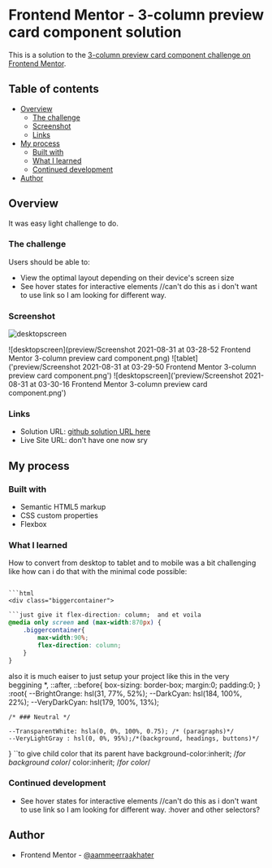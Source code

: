 # Frontend Mentor - 3-column preview card component solution

This is a solution to the [3-column preview card component challenge on Frontend Mentor](https://www.frontendmentor.io/challenges/3column-preview-card-component-pH92eAR2-).  

## Table of contents

- [Overview](#overview)
  - [The challenge](#the-challenge)
  - [Screenshot](#screenshot)
  - [Links](#links)
- [My process](#my-process)
  - [Built with](#built-with)
  - [What I learned](#what-i-learned)
  - [Continued development](#continued-development)
- [Author](#author)


## Overview
It was easy light challenge to do. 
### The challenge

Users should be able to:

- View the optimal layout depending on their device's screen size
- See hover states for interactive elements //can't do this as i don't want to use link so I am looking for different way.

### Screenshot
![desktopscreen](https://user-images.githubusercontent.com/65508978/131430408-d344bf6f-eef2-4159-b041-5c292c0b45cc.png)

![desktopscreen](preview/Screenshot 2021-08-31 at 03-28-52 Frontend Mentor 3-column preview card component.png)
![tablet]('preview/Screenshot 2021-08-31 at 03-29-50 Frontend Mentor 3-column preview card component.png')
![desktopscreen]('preview/Screenshot 2021-08-31 at 03-30-16 Frontend Mentor 3-column preview card component.png')
### Links

- Solution URL: [github solution URL here](https://github.com/aammeerraakhater/3-column-preview-card-component.git)
- Live Site URL: don't have one now sry

## My process

### Built with

- Semantic HTML5 markup
- CSS custom properties
- Flexbox
### What I learned

  How to convert from desktop to tablet and to mobile was a bit challenging like how can i do that with the minimal code possible:

```literally the container that hold all the other smaller containers 

```html
<div class="biggercontainer">
```
```css
```just give it flex-direction: column;  and et voila 
@media only screen and (max-width:870px) {
    .biggercontainer{
        max-width:90%;  
        flex-direction: column;  
    }
}
``` 
also it is much eaiser to just setup your project like this in the very beggining
*, ::after, ::before{
    box-sizing: border-box;
    margin:0;
    padding:0;
}
:root{
    --BrightOrange: hsl(31, 77%, 52%);
    --DarkCyan: hsl(184, 100%, 22%);
    --VeryDarkCyan: hsl(179, 100%, 13%);
    
    /* ### Neutral */
    
    --TransparentWhite: hsla(0, 0%, 100%, 0.75); /* (paragraphs)*/
    --VeryLightGray : hsl(0, 0%, 95%);/*(background, headings, buttons)*/
    
}
``to give child color that its parent have 
    background-color:inherit; /*for background color*/
    color:inherit; /*for color*/




### Continued development

- See hover states for interactive elements
 //can't do this as i don't want to use link so I am looking for different way.
 :hover and other selectors?


## Author

- Frontend Mentor - [@aammeerraakhater](https://www.frontendmentor.io/profile/aammeerraakhater)



